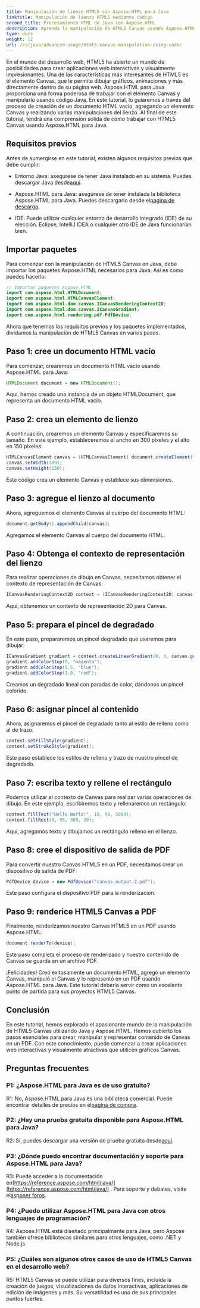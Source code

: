 ```yaml
---
title: Manipulación de lienzo HTML5 con Aspose.HTML para Java
linktitle: Manipulación de lienzo HTML5 mediante código
second_title: Procesamiento HTML de Java con Aspose.HTML
description: Aprenda la manipulación de HTML5 Canvas usando Aspose.HTML para Java. Cree gráficos interactivos con guía paso a paso.
type: docs
weight: 12
url: /es/java/advanced-usage/html5-canvas-manipulation-using-code/
---
```

En el mundo del desarrollo web, HTML5 ha abierto un mundo de posibilidades para crear aplicaciones web interactivas y visualmente impresionantes. Una de las características más interesantes de HTML5 es el elemento Canvas, que le permite dibujar gráficos, animaciones y más directamente dentro de su página web. Aspose.HTML para Java proporciona una forma poderosa de trabajar con el elemento Canvas y manipularlo usando código Java. En este tutorial, lo guiaremos a través del proceso de creación de un documento HTML vacío, agregando un elemento Canvas y realizando varias manipulaciones del lienzo. Al final de este tutorial, tendrá una comprensión sólida de cómo trabajar con HTML5 Canvas usando Aspose.HTML para Java.

## Requisitos previos

Antes de sumergirse en este tutorial, existen algunos requisitos previos que debe cumplir:

-  Entorno Java: asegúrese de tener Java instalado en su sistema. Puedes descargar Java desde[aquí](https://www.java.com/download/).

-  Aspose.HTML para Java: asegúrese de tener instalada la biblioteca Aspose.HTML para Java. Puedes descargarlo desde el[pagina de descarga](https://releases.aspose.com/html/java/).

- IDE: Puede utilizar cualquier entorno de desarrollo integrado (IDE) de su elección. Eclipse, IntelliJ IDEA o cualquier otro IDE de Java funcionarían bien.

## Importar paquetes

Para comenzar con la manipulación de HTML5 Canvas en Java, debe importar los paquetes Aspose.HTML necesarios para Java. Así es como puedes hacerlo:

```java
// Importar paquetes Aspose.HTML
import com.aspose.html.HTMLDocument;
import com.aspose.html.HTMLCanvasElement;
import com.aspose.html.dom.canvas.ICanvasRenderingContext2D;
import com.aspose.html.dom.canvas.ICanvasGradient;
import com.aspose.html.rendering.pdf.PdfDevice;
```

Ahora que tenemos los requisitos previos y los paquetes implementados, dividamos la manipulación de HTML5 Canvas en varios pasos.

## Paso 1: cree un documento HTML vacío

Para comenzar, crearemos un documento HTML vacío usando Aspose.HTML para Java:

```java
HTMLDocument document = new HTMLDocument();
```

Aquí, hemos creado una instancia de un objeto HTMLDocument, que representa un documento HTML vacío.

## Paso 2: crea un elemento de lienzo

A continuación, crearemos un elemento Canvas y especificaremos su tamaño. En este ejemplo, estableceremos el ancho en 300 píxeles y el alto en 150 píxeles:

```java
HTMLCanvasElement canvas = (HTMLCanvasElement) document.createElement("canvas");
canvas.setWidth(300);
canvas.setHeight(150);
```

Este código crea un elemento Canvas y establece sus dimensiones.

## Paso 3: agregue el lienzo al documento

Ahora, agreguemos el elemento Canvas al cuerpo del documento HTML:

```java
document.getBody().appendChild(canvas);
```

Agregamos el elemento Canvas al cuerpo del documento HTML.

## Paso 4: Obtenga el contexto de representación del lienzo

Para realizar operaciones de dibujo en Canvas, necesitamos obtener el contexto de representación de Canvas:

```java
ICanvasRenderingContext2D context = (ICanvasRenderingContext2D) canvas.getContext("2d");
```

Aquí, obtenemos un contexto de representación 2D para Canvas.

## Paso 5: prepara el pincel de degradado

En este paso, prepararemos un pincel degradado que usaremos para dibujar:

```java
ICanvasGradient gradient = context.createLinearGradient(0, 0, canvas.getWidth(), 0);
gradient.addColorStop(0, "magenta");
gradient.addColorStop(0.5, "blue");
gradient.addColorStop(1.0, "red");
```

Creamos un degradado lineal con paradas de color, dándonos un pincel colorido.

## Paso 6: asignar pincel al contenido

Ahora, asignaremos el pincel de degradado tanto al estilo de relleno como al de trazo:

```java
context.setFillStyle(gradient);
context.setStrokeStyle(gradient);
```

Este paso establece los estilos de relleno y trazo de nuestro pincel de degradado.

## Paso 7: escriba texto y rellene el rectángulo

Podemos utilizar el contexto de Canvas para realizar varias operaciones de dibujo. En este ejemplo, escribiremos texto y rellenaremos un rectángulo:

```java
context.fillText("Hello World!", 10, 90, 500d);
context.fillRect(0, 95, 300, 20);
```

Aquí, agregamos texto y dibujamos un rectángulo relleno en el lienzo.

## Paso 8: cree el dispositivo de salida de PDF

Para convertir nuestro Canvas HTML5 en un PDF, necesitamos crear un dispositivo de salida de PDF:

```java
PdfDevice device = new PdfDevice("canvas.output.2.pdf");
```

Este paso configura el dispositivo PDF para la renderización.

## Paso 9: renderice HTML5 Canvas a PDF

Finalmente, renderizamos nuestro Canvas HTML5 en un PDF usando Aspose.HTML:

```java
document.renderTo(device);
```

Este paso completa el proceso de renderizado y nuestro contenido de Canvas se guarda en un archivo PDF.

¡Felicidades! Creó exitosamente un documento HTML, agregó un elemento Canvas, manipuló el Canvas y lo representó en un PDF usando Aspose.HTML para Java. Este tutorial debería servir como un excelente punto de partida para sus proyectos HTML5 Canvas.

## Conclusión

En este tutorial, hemos explorado el apasionante mundo de la manipulación de HTML5 Canvas utilizando Java y Aspose.HTML. Hemos cubierto los pasos esenciales para crear, manipular y representar contenido de Canvas en un PDF. Con este conocimiento, puede comenzar a crear aplicaciones web interactivas y visualmente atractivas que utilicen gráficos Canvas.

## Preguntas frecuentes

### P1: ¿Aspose.HTML para Java es de uso gratuito?

 R1: No, Aspose.HTML para Java es una biblioteca comercial. Puede encontrar detalles de precios en el[pagina de compra](https://purchase.aspose.com/buy).

### P2: ¿Hay una prueba gratuita disponible para Aspose.HTML para Java?

 R2: Sí, puedes descargar una versión de prueba gratuita desde[aquí](https://releases.aspose.com/).

### P3: ¿Dónde puedo encontrar documentación y soporte para Aspose.HTML para Java?

 R3: Puede acceder a la documentación en[https://reference.aspose.com/html/java/](https://reference.aspose.com/html/java/) . Para soporte y debates, visite el[asponer foros](https://forum.aspose.com/).

### P4: ¿Puedo utilizar Aspose.HTML para Java con otros lenguajes de programación?

R4: Aspose.HTML está diseñado principalmente para Java, pero Aspose también ofrece bibliotecas similares para otros lenguajes, como .NET y Node.js.

### P5: ¿Cuáles son algunos otros casos de uso de HTML5 Canvas en el desarrollo web?

R5: HTML5 Canvas se puede utilizar para diversos fines, incluida la creación de juegos, visualizaciones de datos interactivas, aplicaciones de edición de imágenes y más. Su versatilidad es uno de sus principales puntos fuertes.